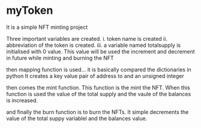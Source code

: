 # myToken

It is a simple NFT minting project

Three important variables are created.
i. token name is created
ii. abbreviation of the token is created.
iii. a variable named totalsupply is initialised with 0 value. This value will be used the increment and decrement in future while minting and burning the NFT

then mapping function is used... it is basically compared the dictionaries in python
It creates a key value pair of address to and an unsigned integer

then comes the mint function. This function is the mint the NFT. When this function is used the value of the total supply and the vaule of the balances is increased.

and finally the burn function is to burn the NFTs. It simple decrements the value of the total suppy variablel and the balances value.
